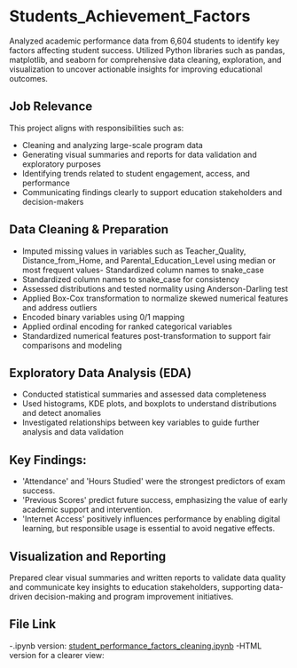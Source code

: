 # Students_Achievement_Factors
Analyzed academic performance data from 6,604 students to identify key factors affecting student success. Utilized Python libraries such as pandas, matplotlib, and seaborn for comprehensive data cleaning, exploration, and visualization to uncover actionable insights for improving educational outcomes.

## Job Relevance
This project aligns with responsibilities such as:
- Cleaning and analyzing large-scale program data
- Generating visual summaries and reports for data validation and exploratory purposes
- Identifying trends related to  student engagement, access, and performance
- Communicating findings clearly to support education stakeholders and decision-makers

## Data Cleaning & Preparation

- Imputed missing values in variables such as Teacher_Quality, Distance_from_Home, and Parental_Education_Level using median or most frequent values- Standardized column names to snake_case
- Standardized column names to snake_case for consistency
- Assessed distributions and tested normality using Anderson-Darling test
- Applied Box-Cox transformation to normalize skewed numerical features and address outliers
- Encoded binary variables using 0/1 mapping
- Applied ordinal encoding for ranked categorical variables
- Standardized numerical features post-transformation to support fair comparisons and modeling

## Exploratory Data Analysis (EDA)

- Conducted statistical summaries and assessed data completeness
- Used histograms, KDE plots, and boxplots to understand distributions and detect anomalies
- Investigated relationships between key variables to guide further analysis and data validation

##  Key Findings:
- 'Attendance' and 'Hours Studied' were the strongest predictors of exam success.
- 'Previous Scores' predict future success, emphasizing the value of early academic support and intervention.
- 'Internet Access' positively influences performance by enabling digital learning, but responsible usage is essential to avoid negative effects.

## Visualization and Reporting
Prepared clear visual summaries and written reports to validate data quality and communicate key insights to education stakeholders, supporting data-driven decision-making and program improvement initiatives.

## File Link
-.ipynb version:  [student_performance_factors_cleaning.ipynb](./student_performance_factors_cleaning.ipynb)
-HTML version for a clearer view: 
